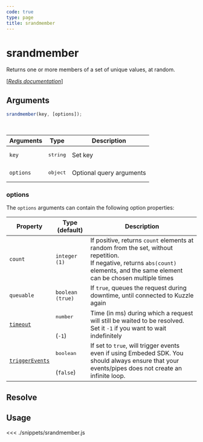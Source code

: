 ```yaml
---
code: true
type: page
title: srandmember
---
```


# srandmember

Returns one or more members of a set of unique values, at random.

[[_Redis documentation_]](https://redis.io/commands/srandmember)

## Arguments

```js
srandmember(key, [options]);
```

<br/>

| Arguments | Type     | Description              |
| --------- | -------- | ------------------------ |
| `key`     | <pre>string</pre> | Set key                  |
| `options` | <pre>object</pre> | Optional query arguments |

### options

The `options` arguments can contain the following option properties:

| Property   | Type (default)   | Description                                                                                                                                                                         |
| ---------- | ---------------- | ----------------------------------------------------------------------------------------------------------------------------------------------------------------------------------- |
| `count`    | `integer (1)`    | If positive, returns `count` elements at random from the set, without repetition.<br/>If negative, returns `abs(count)` elements, and the same element can be chosen multiple times |
| `queuable` | `boolean (true)` | If `true`, queues the request during downtime, until connected to Kuzzle again                                                                                                        |
| [`timeout`](/sdk/7/core-classes/kuzzle/query#timeout)         | <pre>number</pre><br/>(`-1`)     | Time (in ms) during which a request will still be waited to be resolved. Set it `-1` if you want to wait indefinitely |
| [`triggerEvents`](/sdk/7/core-classes/kuzzle/query#triggerEvents)  | <pre>boolean</pre> <br/>(`false`)| If set to `true`, will trigger events even if using Embeded SDK. You should always ensure that your events/pipes does not create an infinite loop. <SinceBadge version="Kuzzle 2.31.0"/> |

## Resolve

## Usage

<<< ./snippets/srandmember.js
